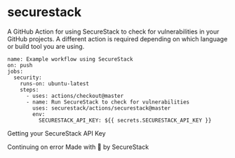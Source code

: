 # securestack

A GitHub Action for using SecureStack to check for vulnerabilities in your GitHub projects. A different action is required depending on which language or build tool you are using. 

```
name: Example workflow using SecureStack
on: push
jobs:
  security:
    runs-on: ubuntu-latest
    steps:
      - uses: actions/checkout@master
      - name: Run SecureStack to check for vulnerabilities
        uses: securestack/actions/securestack@master
        env:
          SECURESTACK_API_KEY: ${{ secrets.SECURESTACK_API_KEY }}
```

Getting your SecureStack API Key

Continuing on error
Made with 💜 by SecureStack
